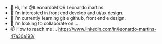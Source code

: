 - 👋 Hi, I’m @ILeonardoM OR Leonardo martins
- 👀 I’m interested in front end develop and ui/ux design.
- 🌱 I’m currently learning git e github, front end e design.
- 💞️ I’m looking to collaborate on ...
- 📫 How to reach me ... https://www.linkedin.com/in/leonardo-martins-47a30a193/

<!---
ILeonardoM/ILeonardoM is a ✨ special ✨ repository because its `README.md` (this file) appears on your GitHub profile.
You can click the Preview link to take a look at your changes.
--->

